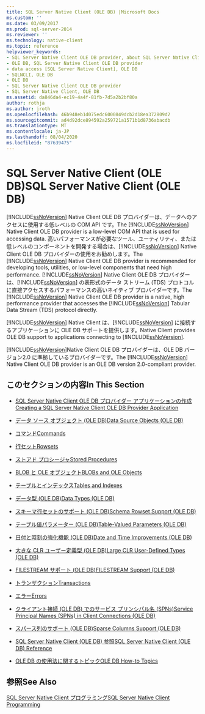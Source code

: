 ```yaml
---
title: SQL Server Native Client (OLE DB) |Microsoft Docs
ms.custom: ''
ms.date: 03/09/2017
ms.prod: sql-server-2014
ms.reviewer: ''
ms.technology: native-client
ms.topic: reference
helpviewer_keywords:
- SQL Server Native Client OLE DB provider, about SQL Server Native Client OLE DB provider
- OLE DB, SQL Server Native Client OLE DB provider
- data access [SQL Server Native Client], OLE DB
- SQLNCLI, OLE DB
- OLE DB
- SQL Server Native Client OLE DB provider
- SQL Server Native Client, OLE DB
ms.assetid: da846da4-ec19-4a4f-81fb-7d5a2b2bf80a
author: rothja
ms.author: jroth
ms.openlocfilehash: 46b948eb1d075edc6000849dcb2d18ea372809d2
ms.sourcegitcommit: ad4d92dce894592a259721a1571b1d8736abacdb
ms.translationtype: MT
ms.contentlocale: ja-JP
ms.lasthandoff: 08/04/2020
ms.locfileid: "87639475"
---
```

# <a name="sql-server-native-client-ole-db"></a><span data-ttu-id="1db6c-102">SQL Server Native Client (OLE DB)</span><span class="sxs-lookup"><span data-stu-id="1db6c-102">SQL Server Native Client (OLE DB)</span></span>
  <span data-ttu-id="1db6c-103">[!INCLUDE[ssNoVersion](../../../includes/ssnoversion-md.md)] Native Client OLE DB プロバイダーは、データへのアクセスに使用する低レベルの COM API です。</span><span class="sxs-lookup"><span data-stu-id="1db6c-103">The [!INCLUDE[ssNoVersion](../../../includes/ssnoversion-md.md)] Native Client OLE DB provider is a low-level COM API that is used for accessing data.</span></span> <span data-ttu-id="1db6c-104">高いパフォーマンスが必要なツール、ユーティリティ、または低レベルのコンポーネントを開発する場合は、[!INCLUDE[ssNoVersion](../../../includes/ssnoversion-md.md)] Native Client OLE DB プロバイダーの使用をお勧めします。</span><span class="sxs-lookup"><span data-stu-id="1db6c-104">The [!INCLUDE[ssNoVersion](../../../includes/ssnoversion-md.md)] Native Client OLE DB provider is recommended for developing tools, utilities, or low-level components that need high performance.</span></span> <span data-ttu-id="1db6c-105">[!INCLUDE[ssNoVersion](../../../includes/ssnoversion-md.md)] Native Client OLE DB プロバイダーは、[!INCLUDE[ssNoVersion](../../../includes/ssnoversion-md.md)] の表形式のデータ ストリーム (TDS) プロトコルに直接アクセスするパフォーマンスの高いネイティブ プロバイダーです。</span><span class="sxs-lookup"><span data-stu-id="1db6c-105">The [!INCLUDE[ssNoVersion](../../../includes/ssnoversion-md.md)] Native Client OLE DB provider is a native, high performance provider that accesses the [!INCLUDE[ssNoVersion](../../../includes/ssnoversion-md.md)] Tabular Data Stream (TDS) protocol directly.</span></span>  
  
 [!INCLUDE[ssNoVersion](../../../includes/ssnoversion-md.md)] <span data-ttu-id="1db6c-106">Native Client は、[!INCLUDE[ssNoVersion](../../../includes/ssnoversion-md.md)] に接続するアプリケーションに OLE DB サポートを提供します。</span><span class="sxs-lookup"><span data-stu-id="1db6c-106">Native Client provides OLE DB support to applications connecting to [!INCLUDE[ssNoVersion](../../../includes/ssnoversion-md.md)].</span></span>  
  
 <span data-ttu-id="1db6c-107">[!INCLUDE[ssNoVersion](../../../includes/ssnoversion-md.md)]Native Client OLE DB プロバイダーは、OLE DB バージョン2.0 に準拠しているプロバイダーです。</span><span class="sxs-lookup"><span data-stu-id="1db6c-107">The [!INCLUDE[ssNoVersion](../../../includes/ssnoversion-md.md)] Native Client OLE DB provider is an OLE DB version 2.0-compliant provider.</span></span>  
  
## <a name="in-this-section"></a><span data-ttu-id="1db6c-108">このセクションの内容</span><span class="sxs-lookup"><span data-stu-id="1db6c-108">In This Section</span></span>  
  
-   [<span data-ttu-id="1db6c-109">SQL Server Native Client OLE DB プロバイダー アプリケーションの作成</span><span class="sxs-lookup"><span data-stu-id="1db6c-109">Creating a SQL Server Native Client OLE DB Provider Application</span></span>](../../native-client-ole-db-provider/creating-a-sql-server-native-client-ole-db-provider-application.md)  
  
-   [<span data-ttu-id="1db6c-110">データ ソース オブジェクト &#40;OLE DB&#41;</span><span class="sxs-lookup"><span data-stu-id="1db6c-110">Data Source Objects &#40;OLE DB&#41;</span></span>](../../native-client-ole-db-data-source-objects/data-source-objects-ole-db.md)  
  
-   [<span data-ttu-id="1db6c-111">コマンド</span><span class="sxs-lookup"><span data-stu-id="1db6c-111">Commands</span></span>](../../native-client-ole-db-commands/commands.md)  
  
-   [<span data-ttu-id="1db6c-112">行セット</span><span class="sxs-lookup"><span data-stu-id="1db6c-112">Rowsets</span></span>](../../native-client-ole-db-rowsets/rowsets.md)  
  
-   [<span data-ttu-id="1db6c-113">ストアド プロシージャ</span><span class="sxs-lookup"><span data-stu-id="1db6c-113">Stored Procedures</span></span>](stored-procedures.md)  
  
-   [<span data-ttu-id="1db6c-114">BLOB と OLE オブジェクト</span><span class="sxs-lookup"><span data-stu-id="1db6c-114">BLOBs and OLE Objects</span></span>](../../native-client-ole-db-blobs/blobs-and-ole-objects.md)  
  
-   [<span data-ttu-id="1db6c-115">テーブルとインデックス</span><span class="sxs-lookup"><span data-stu-id="1db6c-115">Tables and Indexes</span></span>](../../native-client-ole-db-tables-indexes/tables-and-indexes.md)  
  
-   [<span data-ttu-id="1db6c-116">データ型 &#40;OLE DB&#41;</span><span class="sxs-lookup"><span data-stu-id="1db6c-116">Data Types &#40;OLE DB&#41;</span></span>](../../native-client-ole-db-data-types/data-types-ole-db.md)  
  
-   [<span data-ttu-id="1db6c-117">スキーマ行セットのサポート &#40;OLE DB&#41;</span><span class="sxs-lookup"><span data-stu-id="1db6c-117">Schema Rowset Support &#40;OLE DB&#41;</span></span>](schema-rowset-support-ole-db.md)  
  
-   [<span data-ttu-id="1db6c-118">テーブル値パラメーター &#40;OLE DB&#41;</span><span class="sxs-lookup"><span data-stu-id="1db6c-118">Table-Valued Parameters &#40;OLE DB&#41;</span></span>](../../native-client-ole-db-table-valued-parameters/table-valued-parameters-ole-db.md)  
  
-   [<span data-ttu-id="1db6c-119">日付と時刻の強化機能 &#40;OLE DB&#41;</span><span class="sxs-lookup"><span data-stu-id="1db6c-119">Date and Time Improvements &#40;OLE DB&#41;</span></span>](../../native-client-ole-db-date-time/date-and-time-improvements-ole-db.md)  
  
-   [<span data-ttu-id="1db6c-120">大きな CLR ユーザー定義型 &#40;OLE DB&#41;</span><span class="sxs-lookup"><span data-stu-id="1db6c-120">Large CLR User-Defined Types &#40;OLE DB&#41;</span></span>](large-clr-user-defined-types-ole-db.md)  
  
-   [<span data-ttu-id="1db6c-121">FILESTREAM サポート &#40;OLE DB&#41;</span><span class="sxs-lookup"><span data-stu-id="1db6c-121">FILESTREAM Support &#40;OLE DB&#41;</span></span>](filestream-support-ole-db.md)  
  
-   [<span data-ttu-id="1db6c-122">トランザクション</span><span class="sxs-lookup"><span data-stu-id="1db6c-122">Transactions</span></span>](../../native-client-ole-db-transactions/transactions.md)  
  
-   [<span data-ttu-id="1db6c-123">エラー</span><span class="sxs-lookup"><span data-stu-id="1db6c-123">Errors</span></span>](../../native-client-ole-db-errors/errors.md)  
  
-   [<span data-ttu-id="1db6c-124">クライアント接続 &#40;OLE DB&#41; でのサービス プリンシパル名 &#40;SPNs&#41;</span><span class="sxs-lookup"><span data-stu-id="1db6c-124">Service Principal Names &#40;SPNs&#41; in Client Connections &#40;OLE DB&#41;</span></span>](service-principal-names-spns-in-client-connections-ole-db.md)  
  
-   [<span data-ttu-id="1db6c-125">スパース列のサポート &#40;OLE DB&#41;</span><span class="sxs-lookup"><span data-stu-id="1db6c-125">Sparse Columns Support &#40;OLE DB&#41;</span></span>](sparse-columns-support-ole-db.md)  
  
-   [<span data-ttu-id="1db6c-126">SQL Server Native Client &#40;OLE DB&#41; 参照</span><span class="sxs-lookup"><span data-stu-id="1db6c-126">SQL Server Native Client &#40;OLE DB&#41; Reference</span></span>](../../native-client-ole-db-interfaces/sql-server-native-client-ole-db-interfaces.md)  
  
-   [<span data-ttu-id="1db6c-127">OLE DB の使用法に関するトピック</span><span class="sxs-lookup"><span data-stu-id="1db6c-127">OLE DB How-to Topics</span></span>](../../native-client-ole-db-how-to/ole-db-how-to-topics.md)  
  
## <a name="see-also"></a><span data-ttu-id="1db6c-128">参照</span><span class="sxs-lookup"><span data-stu-id="1db6c-128">See Also</span></span>  
 [<span data-ttu-id="1db6c-129">SQL Server Native Client プログラミング</span><span class="sxs-lookup"><span data-stu-id="1db6c-129">SQL Server Native Client Programming</span></span>](../sql-server-native-client-programming.md)  
  
  
